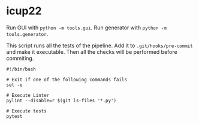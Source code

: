 # icup22

Run GUI with `python -m tools.gui`. Run generator with `python -m tools.generator`.

This script runs all the tests of the pipeline. Add it to `.git/hooks/pre-commit` and make it executable. Then all the checks will be performed before commiting.
```
#!/bin/bash

# Exit if one of the following commands fails
set -e

# Execute Linter
pylint --disable=r $(git ls-files '*.py')

# Execute tests
pytest
```

